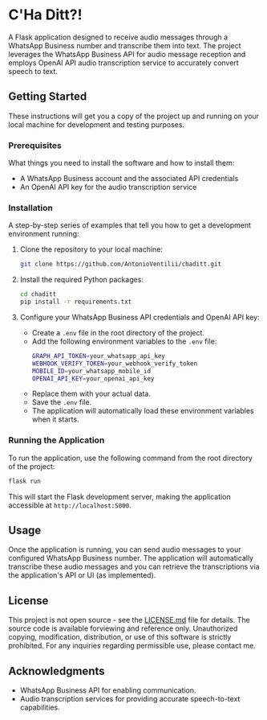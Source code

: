 # C'Ha Ditt?!

A Flask application designed to receive audio messages through a WhatsApp Business number and transcribe them into text.
The project leverages the WhatsApp Business API for audio message reception and employs OpenAI API audio transcription
service to accurately convert speech to text.

## Getting Started

These instructions will get you a copy of the project up and running on your local machine for development and testing
purposes.

### Prerequisites

What things you need to install the software and how to install them:

- A WhatsApp Business account and the associated API credentials
- An OpenAI API key for the audio transcription service

### Installation

A step-by-step series of examples that tell you how to get a development environment running:

1. Clone the repository to your local machine:

    ```bash
    git clone https://github.com/AntonioVentilii/chaditt.git
    ```

2. Install the required Python packages:

    ```bash
   cd chaditt
   pip install -r requirements.txt
   ``` 

3. Configure your WhatsApp Business API credentials and OpenAI API key:

    - Create a `.env` file in the root directory of the project.
    - Add the following environment variables to the `.env` file:
      ```bash
      GRAPH_API_TOKEN=your_whatsapp_api_key
      WEBHOOK_VERIFY_TOKEN=your_webhook_verify_token
      MOBILE_ID=your_whatsapp_mobile_id
      OPENAI_API_KEY=your_openai_api_key
      ```
    - Replace them with your actual data.
    - Save the `.env` file.
    - The application will automatically load these environment variables when it starts.

### Running the Application

To run the application, use the following command from the root directory of the project:

```bash
flask run
```

This will start the Flask development server, making the application accessible at `http://localhost:5000`.

## Usage

Once the application is running, you can send audio messages to your configured WhatsApp Business number.
The application will automatically transcribe these audio messages and you can retrieve the transcriptions via the
application's API or UI (as implemented).

## License

This project is not open source - see the [LICENSE.md](LICENSE.md) file for details.
The source code is available forviewing and reference only.
Unauthorized copying, modification, distribution, or use of this software is strictly
prohibited.
For any inquiries regarding permissible use, please contact me.

## Acknowledgments

- WhatsApp Business API for enabling communication.
- Audio transcription services for providing accurate speech-to-text capabilities.
